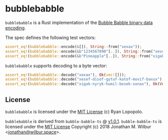 # bubblebabble

`bubblebabble` is a Rust implementation of the
[Bubble Babble binary data encoding](https://github.com/artichoke/bubblebabble/blob/master/spec/Bubble_Babble_Encoding.txt).

The spec defines the following test vectors:

```rust
assert_eq!(bubblebabble::encode(&[]), String::from("xexax"));
assert_eq!(bubblebabble::encode(&b"1234567890"[..]), String::from("xesef-disof-gytuf-katof-movif-baxux"));
assert_eq!(bubblebabble::encode(&b"Pineapple"[..]), String::from("xigak-nyryk-humil-bosek-sonax"));
```

`bubblebabble` supports decoding to a byte vector:

```rust
assert_eq!(bubblebabble::decode("xexax"), Ok(vec![]));
assert_eq!(bubblebabble::decode("xesef-disof-gytuf-katof-movif-baxux"), Ok(Vec::from(&b"1234567890"[..])));
assert_eq!(bubblebabble::decode("xigak-nyryk-humil-bosek-sonax"), Ok(Vec::from(&b"Pineapple"[..])));
```

## License

`bubblebabble` is licensed under the [MIT License](/LICENSE) (c) Ryan Lopopolo.

`bubblebabble` is derived from `bubble-babble-ts` @
[v1.0.1](https://github.com/JonathanWilbur/bubble-babble-ts/tree/v1.0.1).
`bubble-babble-ts` is licensed under the
[MIT License](https://github.com/JonathanWilbur/bubble-babble-ts/blob/v1.0.1/LICENSE.txt)
Copyright (c) 2018 Jonathan M. Wilbur \<jonathan@wilbur.space\>.
